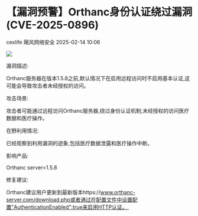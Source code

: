 #  【漏洞预警】Orthanc身份认证绕过漏洞(CVE-2025-0896)   
cexlife  飓风网络安全   2025-02-14 10:06  
  
![](https://mmbiz.qpic.cn/mmbiz_png/ibhQpAia4xu03uvdZNdwnrzjBeKLRIldIj5bj9ywJJI4RLBbtcRajBxOAzcl3eUibwJlsDV6dF2YnVlk54F1uWVQw/640?wx_fmt=png&from=appmsg "")  
  
漏洞描述:  
  
Orthаnс服务器在版本1.5.8之前,默认情况下在启用远程访问时不启用基本认证,这可能会导致攻击者未经授权的访问。  
  
攻击场景:  
  
攻击者可能通过远程访问Orthanc服务器,绕过身份认证机制,未经授权的访问医疗数据和医疗操作。  
  
在野利用情况:  
  
已经观察到利用漏洞的迹象,包括医疗数据泄露和医疗操作中断。  
  
影响产品:  
  
Orthanc server<1.5.8   
  
修复建议:  
  
Orthаnс建议用户更新到最新版本https://www.orthanc-server.com/download.php或者通过在配置文件中设置配置"AuthenticationEnabled":true来启用HTTP认证。   
  
  
